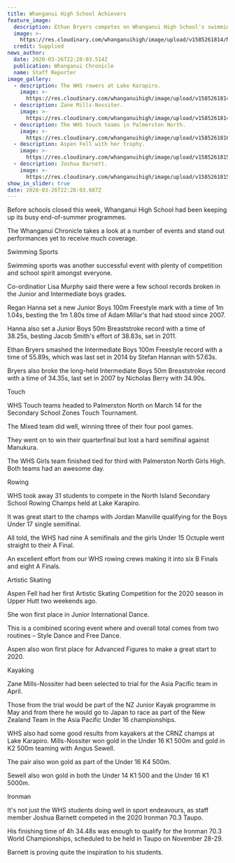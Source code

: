 ```yaml
---
title: Whanganui High School Achievers
feature_image:
  description: Ethan Bryers competes on Whanganui High School's swimming sports day.
  image: >-
    https://res.cloudinary.com/whanganuihigh/image/upload/v1585261814/News/7IAQL7EJIFFOFKN2CMUQS6JYBU.jpg
  credit: Supplied
news_author:
  date: 2020-03-26T22:28:03.514Z
  publication: Whanganui Chronicle
  name: Staff Reporter
image_gallery:
  - description: The WHS rowers at Lake Karapiro.
    image: >-
      https://res.cloudinary.com/whanganuihigh/image/upload/v1585261814/News/4JL37N6VLRHRTOKVNDYGTC2ZHI.jpg
  - description: Zane Mills-Nossiter.
    image: >-
      https://res.cloudinary.com/whanganuihigh/image/upload/v1585261814/News/6XN3G5XJMZD3VIW3FBORFDLKAQ.jpg
  - description: The WHS touch teams in Palmerston North.
    image: >-
      https://res.cloudinary.com/whanganuihigh/image/upload/v1585261816/News/SR4LUU4JB5H5TB6J2DD37WRT6U.jpg
  - description: Aspen Fell with her trophy.
    image: >-
      https://res.cloudinary.com/whanganuihigh/image/upload/v1585261815/News/TADIY64MTFDDPPZEC27I3KDUVM.jpg
  - description: Joshua Barnett.
    image: >-
      https://res.cloudinary.com/whanganuihigh/image/upload/v1585261815/News/WQML2IF5SJD3BEHB2CYCID3DIA.jpg
show_in_slider: true
date: 2020-03-26T22:28:03.687Z
---
```

Before schools closed this week, Whanganui High School had been keeping up its busy end-of-summer programmes.

The Whanganui Chronicle takes a look at a number of events and stand out performances yet to receive much coverage.

Swimming Sports

Swimming sports was another successful event with plenty of competition and school spirit amongst everyone.

Co-ordinatior Lisa Murphy said there were a few school records broken in the Junior and Intermediate boys grades.

Regan Hanna set a new Junior Boys 100m Freestyle mark with a time of 1m 1.04s, besting the 1m 1.80s time of Adam Millar's that had stood since 2007.

Hanna also set a Junior Boys 50m Breaststroke record with a time of 38.25s, besting Jacob Smith's effort of 38.83s, set in 2011.

Ethan Bryers smashed the Intermediate Boys 100m Freestyle record with a time of 55.89s, which was last set in 2014 by Stefan Hannan with 57.63s.

Bryers also broke the long-held Intermediate Boys 50m Breaststroke record with a time of 34.35s, last set in 2007 by Nicholas Berry with 34.90s.

Touch

WHS Touch teams headed to Palmerston North on March 14 for the Secondary School Zones Touch Tournament.

The Mixed team did well, winning three of their four pool games.

They went on to win their quarterfinal but lost a hard semifinal against Manukura.

The WHS Girls team finished tied for third with Palmerston North Girls High. Both teams had an awesome day.

Rowing

WHS took away 31 students to compete in the North Island Secondary School Rowing Champs held at Lake Karapiro.

It was great start to the champs with Jordan Manville qualifying for the Boys Under 17 single semifinal.

All told, the WHS had nine A semifinals and the girls Under 15 Octuple went straight to their A Final.

An excellent effort from our WHS rowing crews making it into six B Finals and eight A Finals.

Artistic Skating

Aspen Fell had her first Artistic Skating Competition for the 2020 season in Upper Hutt two weekends ago.

She won first place in Junior International Dance.

This is a combined scoring event where and overall total comes from two routines – Style Dance and Free Dance.

Aspen also won first place for Advanced Figures to make a great start to 2020.

Kayaking

Zane Mills-Nossiter had been selected to trial for the Asia Pacific team in April.

Those from the trial would be part of the NZ Junior Kayak programme in May and from there he would go to Japan to race as part of the New Zealand Team in the Asia Pacific Under 16 championships.

WHS also had some good results from kayakers at the CRNZ champs at Lake Karapiro.
Mills-Nossiter won gold in the Under 16 K1 500m and gold in K2 500m teaming with Angus Sewell.

The pair also won gold as part of the Under 16 K4 500m.

Sewell also won gold in both the Under 14 K1 500 and the Under 16 K1 5000m.

Ironman

It's not just the WHS students doing well in sport endeavours, as staff member Joshua Barnett competed in the 2020 Ironman 70.3 Taupo.

His finishing time of 4h 34.48s was enough to qualify for the Ironman 70.3 World Championships, scheduled to be held in Taupo on November 28-29.

Barnett is proving quite the inspiration to his students.

